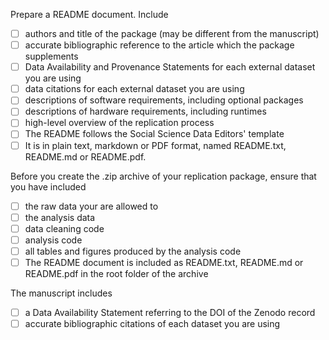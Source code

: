 Prepare a README document. Include
- [ ] authors and title of the package (may be different from the manuscript)
- [ ] accurate bibliographic reference to the article which the package supplements
- [ ] Data Availability and Provenance Statements for each external dataset you are using
- [ ] data citations for each external dataset you are using
- [ ] descriptions of software requirements, including optional packages
- [ ] descriptions of hardware requirements, including runtimes
- [ ] high-level overview of the replication process
- [ ] The README follows the Social Science Data Editors' template
- [ ] It is in plain text, markdown or PDF format, named README.txt, README.md or README.pdf.

Before you create the .zip archive of your replication package, ensure that you have included
- [ ] the raw data your are allowed to
- [ ] the analysis data
- [ ] data cleaning code
- [ ] analysis code
- [ ] all tables and figures produced by the analysis code
- [ ] The README document is included as README.txt, README.md or README.pdf in the root folder of the archive

The manuscript includes
- [ ] a Data Availability Statement referring to the DOI of the Zenodo record
- [ ] accurate bibliographic citations of each dataset you are using
